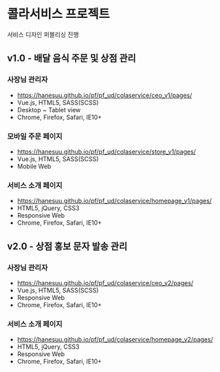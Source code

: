 # 콜라서비스 프로젝트
서비스 디자인 퍼블리싱 진행

## v1.0 - 배달 음식 주문 및 상점 관리

### 사장님 관리자
 - https://hanesuu.github.io/pf/pf_ud/colaservice/ceo_v1/pages/
 - Vue.js, HTML5, SASS(SCSS)
 - Desktop ~ Tablet view
 - Chrome, Firefox, Safari, IE10+

### 모바일 주문 페이지
 - https://hanesuu.github.io/pf/pf_ud/colaservice/store_v1/pages/
 - Vue.js, HTML5, SASS(SCSS)
 - Mobile Web

### 서비스 소개 페이지
 - https://hanesuu.github.io/pf/pf_ud/colaservice/homepage_v1/pages/
 - HTML5, jQuery, CSS3
 - Responsive Web
 - Chrome, Firefox, Safari, IE10+


## v2.0 - 상점 홍보 문자 발송 관리

### 사장님 관리자
 - https://hanesuu.github.io/pf/pf_ud/colaservice/ceo_v2/pages/
 - Vue.js, HTML5, SASS(SCSS)
 - Responsive Web
 - Chrome, Firefox, Safari, IE10+

### 서비스 소개 페이지
 - https://hanesuu.github.io/pf/pf_ud/colaservice/homepage_v2/pages/
 - HTML5, jQuery, CSS3
 - Responsive Web
 - Chrome, Firefox, Safari, IE10+